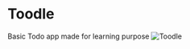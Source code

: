 # Toodle
Basic Todo app made for learning purpose
![Toodle](https://user-images.githubusercontent.com/43161886/54876902-b3525600-4e3d-11e9-9939-fec98c504e2a.JPG)
